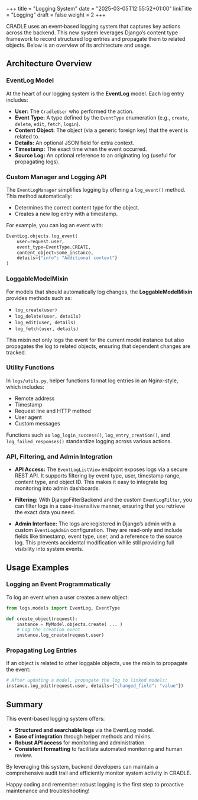 +++
title = "Logging System"
date = "2025-03-05T12:55:52+01:00"
linkTitle = "Logging"
draft = false
weight = 2
+++

CRADLE uses an event‐based logging system that captures key actions across the backend. This new system leverages Django’s content type framework to record structured log entries and propagate them to related objects. Below is an overview of its architecture and usage.

## Architecture Overview

### EventLog Model

At the heart of our logging system is the **EventLog** model. Each log entry includes:
- **User:** The `CradleUser` who performed the action.
- **Event Type:** A type defined by the `EventType` enumeration (e.g., `create`, `delete`, `edit`, `fetch`, `login`).
- **Content Object:** The object (via a generic foreign key) that the event is related to.
- **Details:** An optional JSON field for extra context.
- **Timestamp:** The exact time when the event occurred.
- **Source Log:** An optional reference to an originating log (useful for propagating logs).

### Custom Manager and Logging API

The `EventLogManager` simplifies logging by offering a `log_event()` method. This method automatically:
- Determines the correct content type for the object.
- Creates a new log entry with a timestamp.

For example, you can log an event with:

```python
EventLog.objects.log_event(
    user=request.user,
    event_type=EventType.CREATE,
    content_object=some_instance,
    details={"info": "Additional context"}
)
```

### LoggableModelMixin

For models that should automatically log changes, the **LoggableModelMixin** provides methods such as:
- `log_create(user)`
- `log_delete(user, details)`
- `log_edit(user, details)`
- `log_fetch(user, details)`

This mixin not only logs the event for the current model instance but also propagates the log to related objects, ensuring that dependent changes are tracked.

### Utility Functions

In `logs/utils.py`, helper functions format log entries in an Nginx-style, which includes:
- Remote address
- Timestamp
- Request line and HTTP method
- User agent
- Custom messages

Functions such as `log_login_success()`, `log_entry_creation()`, and `log_failed_responses()` standardize logging across various actions.

### API, Filtering, and Admin Integration

- **API Access:**
  The `EventLogListView` endpoint exposes logs via a secure REST API. It supports filtering by event type, user, timestamp range, content type, and object ID. This makes it easy to integrate log monitoring into admin dashboards.

- **Filtering:**
  With DjangoFilterBackend and the custom `EventLogFilter`, you can filter logs in a case-insensitive manner, ensuring that you retrieve the exact data you need.

- **Admin Interface:**
  The logs are registered in Django’s admin with a custom `EventLogAdmin` configuration. They are read-only and include fields like timestamp, event type, user, and a reference to the source log. This prevents accidental modification while still providing full visibility into system events.

## Usage Examples

### Logging an Event Programmatically

To log an event when a user creates a new object:

```python
from logs.models import EventLog, EventType

def create_object(request):
    instance = MyModel.objects.create( ... )
    # Log the creation event
    instance.log_create(request.user)
```

### Propagating Log Entries

If an object is related to other loggable objects, use the mixin to propagate the event:

```python
# After updating a model, propagate the log to linked models:
instance.log_edit(request.user, details={"changed_field": "value"})
```

## Summary

This event-based logging system offers:
- **Structured and searchable logs** via the EventLog model.
- **Ease of integration** through helper methods and mixins.
- **Robust API access** for monitoring and administration.
- **Consistent formatting** to facilitate automated monitoring and human review.

By leveraging this system, backend developers can maintain a comprehensive audit trail and efficiently monitor system activity in CRADLE.

Happy coding and remember: robust logging is the first step to proactive maintenance and troubleshooting!
